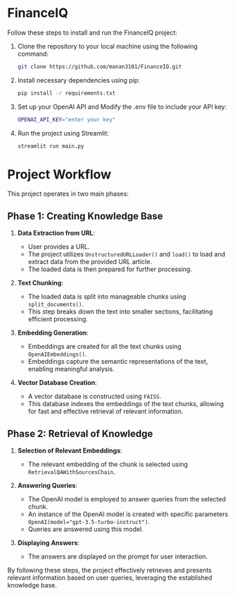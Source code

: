 # FinanceIQ

Follow these steps to install and run the FinanceIQ project:
1. Clone the repository to your local machine using the following command:
   ```bash
   git clone https://github.com/manan3101/FinanceIQ.git
2. Install necessary dependencies using pip:
   ```bash
   pip install -r requirements.txt
3. Set up your OpenAI API and Modify the .env file to include your API key:
   ```bash
   OPENAI_API_KEY="enter your key"
4. Run the project using Streamlit:
   ```bash
   streamlit run main.py
   ```

# Project Workflow

This project operates in two main phases:

## Phase 1: Creating Knowledge Base

1. **Data Extraction from URL**:
   - User provides a URL.
   - The project utilizes `UnstructuredURLLoader()` and `load()` to load and extract data from the provided URL article.
   - The loaded data is then prepared for further processing.

2. **Text Chunking**:
   - The loaded data is split into manageable chunks using `split_documents()`.
   - This step breaks down the text into smaller sections, facilitating efficient processing.

3. **Embedding Generation**:
   - Embeddings are created for all the text chunks using `OpenAIEmbeddings()`.
   - Embeddings capture the semantic representations of the text, enabling meaningful analysis.

4. **Vector Database Creation**:
   - A vector database is constructed using `FAISS`.
   - This database indexes the embeddings of the text chunks, allowing for fast and effective retrieval of relevant information.

## Phase 2: Retrieval of Knowledge

1. **Selection of Relevant Embeddings**:
   - The relevant embedding of the chunk is selected using `RetrievalQAWithSourcesChain`.

2. **Answering Queries**:
   - The OpenAI model is employed to answer queries from the selected chunk.
   - An instance of the OpenAI model is created with specific parameters `OpenAI(model="gpt-3.5-turbo-instruct")`.
   - Queries are answered using this model.

3. **Displaying Answers**:
   - The answers are displayed on the prompt for user interaction.

By following these steps, the project effectively retrieves and presents relevant information based on user queries, leveraging the established knowledge base.
